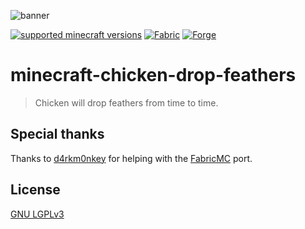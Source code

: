 ![banner](banner.svg)

[![supported minecraft versions](http://cf.way2muchnoise.eu/versions/300374.svg)](https://www.curseforge.com/minecraft/mc-mods/chicken-drop-feathers)
[![Fabric](https://github.com/axelrindle/minecraft-chicken-drop-feathers/actions/workflows/fabric.yml/badge.svg)](https://github.com/axelrindle/minecraft-chicken-drop-feathers/actions/workflows/fabric.yml)
[![Forge](https://github.com/axelrindle/minecraft-chicken-drop-feathers/actions/workflows/forge.yml/badge.svg)](https://github.com/axelrindle/minecraft-chicken-drop-feathers/actions/workflows/forge.yml)

# minecraft-chicken-drop-feathers

> Chicken will drop feathers from time to time.

## Special thanks

Thanks to [d4rkm0nkey](https://github.com/d4rkm0nkey) for helping with the [FabricMC](https://fabricmc.net/) port.

## License

[GNU LGPLv3](LICENSE)

